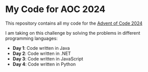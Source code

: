 # My Code for AOC 2024

This repository contains all my code for the [Advent of Code 2024](https://adventofcode.com/2024)

I am taking on this challenge by solving the problems in different programming languages:

- **Day 1**: Code written in Java
- **Day 2**: Code written in .NET
- **Day 3**: Code written in JavaScript
- **Day 4**: Code written in Python